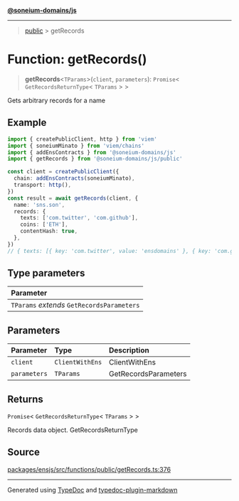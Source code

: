 [**@soneium-domains/js**](../README.md)

---

> [public](README.md) > getRecords

# Function: getRecords()

> **getRecords**\<`TParams`\>(`client`, `parameters`): `Promise`\< `GetRecordsReturnType`\< `TParams` \> \>

Gets arbitrary records for a name

## Example

```ts
import { createPublicClient, http } from 'viem'
import { soneiumMinato } from 'viem/chains'
import { addEnsContracts } from '@soneium-domains/js'
import { getRecords } from '@soneium-domains/js/public'

const client = createPublicClient({
  chain: addEnsContracts(soneiumMinato),
  transport: http(),
})
const result = await getRecords(client, {
  name: 'sns.son',
  records: {
    texts: ['com.twitter', 'com.github'],
    coins: ['ETH'],
    contentHash: true,
  },
})
// { texts: [{ key: 'com.twitter', value: 'ensdomains' }, { key: 'com.github', value: 'ensdomains' }], coins: [{ id: 60, name: 'ETH', value: '0xFe89cc7aBB2C4183683ab71653C4cdc9B02D44b7' }], contentHash: { protocolType: 'ipns', decoded: 'k51qzi5uqu5djdczd6zw0grmo23j2vkj9uzvujencg15s5rlkq0ss4ivll8wqw' } }
```

## Type parameters

| Parameter                                  |
| :----------------------------------------- |
| `TParams` _extends_ `GetRecordsParameters` |

## Parameters

| Parameter    | Type            | Description          |
| :----------- | :-------------- | :------------------- |
| `client`     | `ClientWithEns` | ClientWithEns        |
| `parameters` | `TParams`       | GetRecordsParameters |

## Returns

`Promise`\< `GetRecordsReturnType`\< `TParams` \> \>

Records data object. GetRecordsReturnType

## Source

[packages/ensjs/src/functions/public/getRecords.ts:376](https://github.com/ensdomains/ensjs-v3/blob/1b90b888/packages/ensjs/src/functions/public/getRecords.ts#L376)

---

Generated using [TypeDoc](https://typedoc.org/) and [typedoc-plugin-markdown](https://www.npmjs.com/package/typedoc-plugin-markdown)
